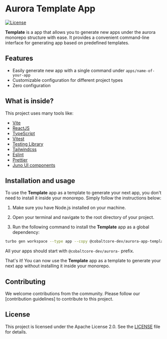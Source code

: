 # Aurora Template App

[![License](https://img.shields.io/badge/License-Apache%202.0-blue.svg)](LICENSE)

**Template** is a app that allows you to generate new apps under the aurora monorepo structure with ease. It provides a convenient command-line interface for generating app based on predefined templates.

## Features

- Easily generate new app with a single command under `apps/name-of-your-app`
- Customizable configuration for different project types
- Zero configuration

## What is inside?

This project uses many tools like:

- [Vite](https://vitejs.dev)
- [ReactJS](https://reactjs.org)
- [TypeScript](https://www.typescriptlang.org)
- [Vitest](https://vitest.dev)
- [Testing Library](https://testing-library.com)
- [Tailwindcss](https://tailwindcss.com)
- [Eslint](https://eslint.org)
- [Prettier](https://prettier.io)
- [Juno UI components](https://github.com/cloudoperators/juno/tree/main/packages/juno-ui-components)

## Installation and usage

To use the **Template** app as a template to generate your next app, you don't need to install it inside your monorepo. Simply follow the instructions below:

1. Make sure you have Node.js installed on your machine.

2. Open your terminal and navigate to the root directory of your project.

3. Run the following command to install the **Template** app as a global dependency:

```bash
turbo gen workspace --type app --copy @cobaltcore-dev/aurora-app-template
```

All your apps should start with `@cobaltcore-dev/aurora-` prefix.

That's it! You can now use the **Template** app as a template to generate your next app without installing it inside your monorepo.

## Contributing

We welcome contributions from the community. Please follow our [contribution guidelines] to contribute to this project.

## License

This project is licensed under the Apache License 2.0. See the [LICENSE](LICENSE) file for details.
